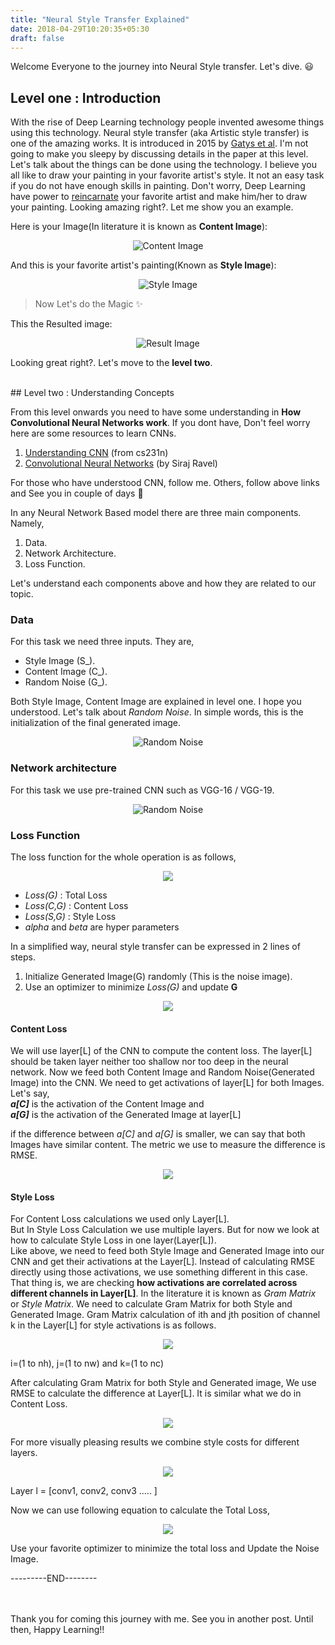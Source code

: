 ```yaml
---
title: "Neural Style Transfer Explained"
date: 2018-04-29T10:20:35+05:30
draft: false
---
```


Welcome Everyone to the journey into Neural Style transfer. Let's dive. :smiley:

## Level one : Introduction
With the rise of Deep Learning technology people invented awesome things using this technology. Neural style transfer (aka Artistic style transfer) is one of the amazing works. It is introduced in 2015 by [Gatys et al](https://arxiv.org/abs/1508.06576). I'm not going to make you sleepy by discussing details in the paper at this level. Let's talk about the things can be done using the technology. I believe you all like to draw your painting in your favorite artist's style. It not an easy task if you do not have enough skills in painting. Don't worry, Deep Learning have power to [reincarnate](https://www.britannica.com/topic/reincarnation) your favorite artist and make him/her to draw your painting. Looking amazing right?. Let me show you an example. <br>

Here is your Image(In literature it is known as **Content Image**):

<p align="center">
<img src="/nn_style/nn_content.png" alt="Content Image" />
</p>

And this is your favorite artist's painting(Known as **Style Image**):

<p align="center">
<img src="/nn_style/nn_style.png" alt="Style Image">
</p>

> Now Let's do the Magic :sparkles:

This the Resulted image:

<p align="center">
<img src="/nn_style/nn_result.png" alt="Result Image">
</p>

Looking great right?. Let's move to the __level two__.

<br>
## Level two : Understanding Concepts

From this level onwards you need to have some understanding in **How Convolutional Neural Networks work**. If you dont have, Don't feel worry here are some resources to learn CNNs.

1. [Understanding CNN](https://cs231n.github.io/understanding-cnn/) (from cs231n)
1. [Convolutional Neural Networks](https://www.youtube.com/watch?v=FTr3n7uBIuE) (by Siraj Ravel)

For those who have understood CNN, follow me. Others, follow above links and See you in couple of days :wave:

In any Neural Network Based model there are three main components. Namely,

1. Data.
1. Network Architecture.
1. Loss Function.

Let's understand each components above and how they are related to our topic.
### **Data**
For this task we need three inputs. They are,

* Style Image (S_).
* Content Image (C_).
* Random Noise (G_).

Both Style Image, Content Image are explained in level one. I hope you understood. Let's talk about _Random Noise_. In simple words, this is the initialization of the final generated image.

<p align="center">
<img src="/nn_style/random_noise.png" alt="Random Noise">
</p>


### **Network architecture**

For this task we use pre-trained CNN such as VGG-16 / VGG-19.

<p align="center">
<img src="/nn_style/vgg-16.png" alt="Random Noise">
</p>

### **Loss Function**

The loss function for the whole operation is as follows,

<p align="center">
<img src="https://latex.codecogs.com/svg.latex?\Large&space; Loss(G)= \alpha*Loss(C,G) + \beta*Loss(S,G)" />
</p>

* _Loss(G)_ : Total Loss
* _Loss(C,G)_ : Content Loss 
* _Loss(S,G)_ : Style Loss
* _alpha_ and _beta_ are hyper parameters

In a simplified way, neural style transfer can be expressed in 2 lines of steps.

1. Initialize Generated Image(G) randomly (This is the noise image).
1. Use an optimizer to minimize _Loss(G)_ and update **G**

<p align="center">
<img src="https://latex.codecogs.com/svg.latex?\Large&space; G = G - \gamma * \frac{d}{d(G)}(Loss(G))" />
</p>

#### Content Loss

We will use layer[L] of the CNN to compute the content loss. The layer[L] should be taken layer neither too shallow nor too deep in the neural network. Now we feed both Content Image and Random Noise(Generated Image) into the CNN. We need to get activations of layer[L] for both Images. Let's say, <br>
**_a[C]_** is the activation of the Content Image and <br>
**_a[G]_** is the activation of the Generated Image at layer[L]

if the difference between _a[C]_ and _a[G]_ is smaller, we can say that both Images have similar content. The metric we use to measure the difference is RMSE.

<p align="center">
<img src="https://latex.codecogs.com/svg.latex?\Large&space; Loss(C,G) = || a[C] - a[G] ||_F^2" />
</p>

#### Style Loss

For Content Loss calculations we used only Layer[L]. <br>
But In Style Loss Calculation we use multiple layers. But for now we look at how to calculate Style Loss in one layer(Layer[L]).<br>
Like above, we need to feed both Style Image and Generated Image into our CNN and get their activations at the Layer[L]. Instead of calculating RMSE directly using those activations, we use something different in this case. That thing is, we are checking **how activations are correlated across different channels in Layer[L]**. In the literature it is known as _Gram Matrix_ or _Style Matrix_. We need to calculate Gram Matrix for both Style and Generated Image. Gram Matrix calculation of ith and jth position of channel k in the Layer[L] for style activations is as follows.

<p align="center">
<img src="https://latex.codecogs.com/svg.latex?\Large&space; G_{ij}^{[L][S]} = \sum_k a_{ik}^{[S]} . a_{jk}^{[S]}" />
</p>

i=(1 to nh), j=(1 to nw) and k=(1 to nc) <br>

After calculating Gram Matrix for both Style and Generated image, We use RMSE to calculate the difference at Layer[L]. It is similar what we do in Content Loss.

<p align="center">
<img src="https://latex.codecogs.com/svg.latex?\Large&space; Loss(S,G)^{[L]} = || G^{[S][L]} - G^{[G][L]} ||_F^2" />
</p>

For more visually pleasing results we combine style costs for different layers. 

<p align="center">
<img src="https://latex.codecogs.com/svg.latex?\Large&space; Loss(S,G) = \sum_l \lambda * Loss(S,G)^{[l]}" />
</p>

Layer l = [conv1, conv2, conv3 ..... ]

Now we can use following equation to calculate the Total Loss,

<p align="center">
<img src="https://latex.codecogs.com/svg.latex?\Large&space; Loss(G)= \alpha*Loss(C,G) + \beta*Loss(S,G)" />
</p>

Use your favorite optimizer to minimize the total loss and Update the Noise Image.

---------END--------

<br>
<br>
Thank you for coming this journey with me. See you in another post. Until then, Happy Learning!!